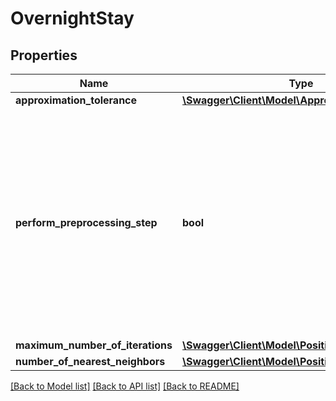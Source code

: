 # OvernightStay

## Properties
Name | Type | Description | Notes
------------ | ------------- | ------------- | -------------
**approximation_tolerance** | [**\Swagger\Client\Model\ApproximationTolerance**](ApproximationTolerance.md) |  | [optional] 
**perform_preprocessing_step** | **bool** | Perform preprocessing to reduce the complexity of the optimization problem, for example by excluding forbidden or redundant combinations. For large problems the preprocessing itself can be very time-consuming. | [optional] 
**maximum_number_of_iterations** | [**\Swagger\Client\Model\PositiveInteger**](PositiveInteger.md) |  | [optional] 
**number_of_nearest_neighbors** | [**\Swagger\Client\Model\PositiveInteger**](PositiveInteger.md) |  | [optional] 

[[Back to Model list]](../../README.md#documentation-for-models) [[Back to API list]](../../README.md#documentation-for-api-endpoints) [[Back to README]](../../README.md)

